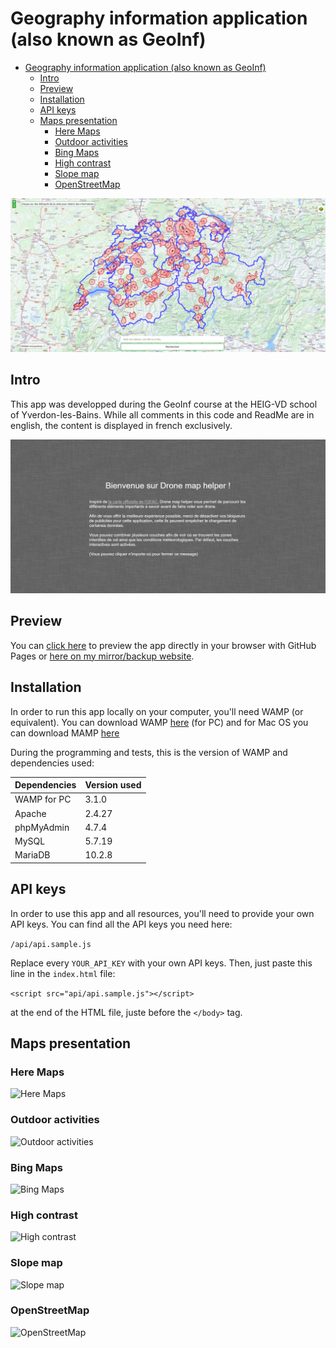 # Geography information application (also known as GeoInf)

- [Geography information application (also known as GeoInf)](#geography-information-application-also-known-as-geoinf)
  - [Intro](#intro)
  - [Preview](#preview)
  - [Installation](#installation)
  - [API keys](#api-keys)
  - [Maps presentation](#maps-presentation)
    - [Here Maps](#here-maps)
    - [Outdoor activities](#outdoor-activities)
    - [Bing Maps](#bing-maps)
    - [High contrast](#high-contrast)
    - [Slope map](#slope-map)
    - [OpenStreetMap](#openstreetmap)

![Map view](https://raw.githubusercontent.com/Liozon/geoinf-app/master/screenshots/map.png "Map view")

## Intro

This app was developped during the GeoInf course at the HEIG-VD school of Yverdon-les-Bains. While all comments in this code and ReadMe are in english, the content is displayed in french exclusively.

![Home screen](https://raw.githubusercontent.com/Liozon/geoinf-app/master/screenshots/home%20screen.png "Home screen")

## Preview

You can [click here](http://tiny.cc/geoinf-readme-git) to preview the app directly in your browser with GitHub Pages or [here on my mirror/backup website](http://tiny.cc/geoinf-readme-own).

## Installation

In order to run this app locally on your computer, you'll need WAMP (or equivalent). You can download WAMP [here](http://www.wampserver.com/en/download-wampserver-64bits/) (for PC) and for Mac OS you can download MAMP [here](https://www.mamp.info/en/downloads/)

During the programming and tests, this is the version of WAMP and dependencies used:

| Dependencies | Version used |
| ------------ | ------------ |
| WAMP for PC  | 3.1.0        |
| Apache       | 2.4.27       |
| phpMyAdmin   | 4.7.4        |
| MySQL        | 5.7.19       |
| MariaDB      | 10.2.8       |

## API keys

In order to use this app and all resources, you'll need to provide your own API keys. You can find all the API keys you need here:

`/api/api.sample.js`

Replace every `YOUR_API_KEY` with your own API keys. Then, just paste this line in the `index.html` file:

```<script src="api/api.sample.js"></script>```

at the end of the HTML file, juste before the `</body>` tag.

## Maps presentation

### Here Maps

![Here Maps](https://raw.githubusercontent.com/Liozon/geoinf-app/master/screenshots/here%20maps%20map.png "Here Maps")

### Outdoor activities

![Outdoor activities](https://raw.githubusercontent.com/Liozon/geoinf-app/master/screenshots/outdoor%20activities%20map.png "Outdoor activities")

### Bing Maps

![Bing Maps](https://raw.githubusercontent.com/Liozon/geoinf-app/master/screenshots/bing%20map.png "Bing Maps")

### High contrast

![High contrast](https://raw.githubusercontent.com/Liozon/geoinf-app/master/screenshots/high%20contrast.png "High contrast")

### Slope map

![Slope map](https://raw.githubusercontent.com/Liozon/geoinf-app/master/screenshots/slope%20map.png "Slope map")

### OpenStreetMap

![OpenStreetMap](https://raw.githubusercontent.com/Liozon/geoinf-app/master/screenshots/openstreetmap.png "OpenStreetMap")